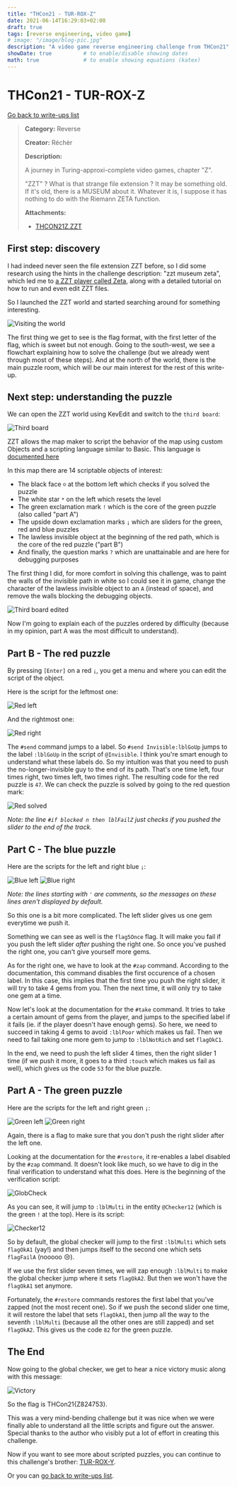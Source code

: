 ```yaml
---
title: "THCon21 - TUR-ROX-Z"
date: 2021-06-14T16:29:03+02:00
draft: true
tags: [reverse engineering, video game]
# image: "/image/blog-pic.jpg"
description: "A video game reverse engineering challenge from THCon21"
showDate: true          # to enable/disable showing dates
math: true              # to enable showing equations (katex)
---
```


# THCon21 - TUR-ROX-Z

[Go back to write-ups list](../)

> **Category:** Reverse
> 
> **Creator:** Réchèr
> 
> **Description:**
> 
> A journey in Turing-approxi-complete video games, chapter "Z".
> 
> "ZZT" ? What is that strange file extension ? It may be something old. If it's old, there is a MUSEUM about it. Whatever it is, I suppose it has nothing to do with the Riemann ZETA function.
> 
> **Attachments:**
> - [THCON21Z.ZZT](/files/thcon21/THCON21Z.ZZT)

## First step: discovery

I had indeed never seen the file extension ZZT before, so I did some research using the hints in the challenge description: "zzt museum zeta", which led me to [a ZZT player called Zeta](https://museumofzzt.com/zeta), along with a detailed tutorial on how to run and even edit ZZT files.

So I launched the ZZT world and started searching around for something interesting.

![Visiting the world](/image/thcon21/visit.gif)

The first thing we get to see is the flag format, with the first letter of the flag, which is sweet but not enough. Going to the south-west, we see a flowchart explaining how to solve the challenge (but we already went through most of these steps). And at the north of the world, there is the main puzzle room, which will be our main interest for the rest of this write-up.

## Next step: understanding the puzzle

We can open the ZZT world using KevEdit and switch to the `third board`:

![Third board](/image/thcon21/zzt_editor.png)

ZZT allows the map maker to script the behavior of the map using custom Objects and a scripting language similar to Basic.
This language is [documented here](https://apocalyptech.com/games/zzt/manual/langref.html)

In this map there are 14 scriptable objects of interest:
- The black face `☺` at the bottom left which checks if you solved the puzzle
- The white star `*` on the left which resets the level
- The green exclamation mark `!` which is the core of the green puzzle (also called "part A")
- The upside down exclamation marks `¡` which are sliders for the green, red and blue puzzles
- The lawless invisible object at the beginning of the red path, which is the core of the red puzzle ("part B")
- And finally, the question marks `?` which are unattainable and are here for debugging purposes

The first thing I did, for more comfort in solving this challenge, was to paint the walls of the invisible path in white so I could see it in game, change the character of the lawless invisible object to an `A` (instead of space), and remove the walls blocking the debugging objects.

![Third board edited](/image/thcon21/zzt_edited.png)

Now I'm going to explain each of the puzzles ordered by difficulty (because in my opinion, part A was the most difficult to understand).

## Part B - The red puzzle

By pressing `[Enter]` on a red `¡`, you get a menu and where you can edit the script of the object.

Here is the script for the leftmost one:

![Red left](/image/thcon21/red_left.png)

And the rightmost one:

![Red right](/image/thcon21/red_right.png)

The `#send` command jumps to a label. So `#send Invisible:lblGoUp` jumps to the label `:lblGoUp` in the script of `@Invisible`. I think you're smart enough to understand what these labels do. So my intuition was that you need to push the no-longer-invisible guy to the end of its path. That's one time left, four times right, two times left, two times right. The resulting code for the red puzzle is `47`. We can check the puzzle is solved by going to the red question mark:

![Red solved](/image/thcon21/red_solved.png)

*Note: the line `#if blocked n then lblFailZ` just checks if you pushed the slider to the end of the track.*

## Part C - The blue puzzle

Here are the scripts for the left and right blue `¡`:

![Blue left](/image/thcon21/blue_left.png) ![Blue right](/image/thcon21/blue_right.png)

*Note: the lines starting with `'` are comments, so the messages on these lines aren't displayed by default.*

So this one is a bit more complicated. The left slider gives us one gem everytime we push it.

Something we can see as well is the `flag5Once` flag. It will make you fail if you push the left slider *after* pushing the right one. So once you've pushed the right one, you can't give yourself more gems.

As for the right one, we have to look at the `#zap` command. According to the documentation, this command disables the first occurence of a chosen label. In this case, this implies that the first time you push the right slider, it will try to take 4 gems from you. Then the next time, it will only try to take one gem at a time.

Now let's look at the documentation for the `#take` command. It tries to take a certain amount of gems from the player, and jumps to the specified label if it fails (ie. if the player doesn't have enough gems). So here, we need to succeed in taking 4 gems to avoid `:lblPoor` which makes us fail. Then we need to fail taking one more gem to jump to `:lblNotRich` and set `flagOkC1`.

In the end, we need to push the left slider 4 times, then the right slider 1 time (if we push it more, it goes to a third `:touch` which makes us fail as well), which gives us the code `53` for the blue puzzle.

## Part A - The green puzzle

Here are the scripts for the left and right green `¡`:

![Green left](/image/thcon21/green_left.png) ![Green right](/image/thcon21/green_right.png)

Again, there is a flag to make sure that you don't push the right slider after the left one.

Looking at the documentation for the `#restore`, it re-enables a label disabled by the `#zap` command.
It doesn't look like much, so we have to dig in the final verification to understand what this does. Here is the beginning of the verification script:

![GlobCheck](/image/thcon21/glob_check.png)

As you can see, it will jump to `:lblMulti` in the entity `@Checker12` (which is the green `!` at the top). Here is its script:

![Checker12](/image/thcon21/checker12.png)

So by default, the global checker will jump to the first `:lblMulti` which sets `flagOkA1` (yay!) and then jumps itself to the second one which sets `flagFailA` (nooooo :cry:).

If we use the first slider seven times, we will zap enough `:lblMulti` to make the global checker jump where it sets `flagOkA2`. But then we won't have the `flagOkA1` set anymore.

Fortunately, the `#restore` commands restores the first label that you've zapped (not the most recent one). So if we push the second slider one time, it will restore the label that sets `flagOkA1`, then jump all the way to the seventh `:lblMulti` (because all the other ones are still zapped) and set `flagOkA2`. This gives us the code `82` for the green puzzle.

## The End

Now going to the global checker, we get to hear a nice victory music along with this message:

![Victory](/image/thcon21/end_message.png)

So the flag is THCon21{Z<green>82</green><red>47</red><blue>53</blue>}.

This was a very mind-bending challenge but it was nice when we were finally able to understand all the little scripts and figure out the answer. Special thanks to the author who visibly put a lot of effort in creating this challenge.

Now if you want to see more about scripted puzzles, you can continue to this challenge's brother: [TUR-ROX-Y](..//tur-rox-y).

Or you can [go back to write-ups list](../).